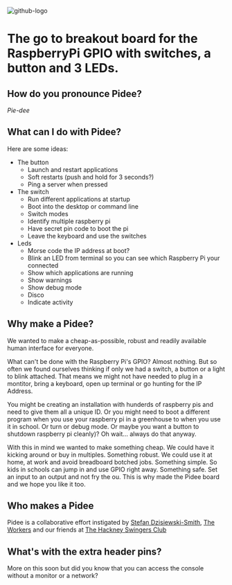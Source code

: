 ![github-logo](https://cloud.githubusercontent.com/assets/166915/7610161/9b6e283a-f972-11e4-8b32-9b3cbf2e8bc5.png)

# The go to breakout board for the RaspberryPi GPIO with switches, a button and 3 LEDs. #

## How do you pronounce Pidee? ##

_Pie-dee_

## What can I do with Pidee? ##

Here are some ideas:

- The button
    - Launch and restart applications
    - Soft restarts (push and hold for 3 seconds?)
    - Ping a server when pressed
- The switch
    - Run different applications at startup
    - Boot into the desktop or command line
    - Switch modes
    - Identify multiple raspberry pi
    - Have secret pin code to boot the pi
    - Leave the keyboard and use the switches
- Leds
    - Morse code the IP address at boot?
    - Blink an LED from terminal so you can see which Raspberry Pi your connected
    - Show which applications are running
    - Show warnings
    - Show debug mode
    - Disco
    - Indicate activity

## Why make a Pidee? ##

We wanted to make a cheap-as-possible, robust and readily available human interface for everyone.

What can't be done with the Raspberry Pi's GPIO? Almost nothing. But so often we found ourselves thinking if only we had a switch, a button or a light to blink attached. That means we might not have needed to plug in a montitor, bring a keyboard, open up terminal or go hunting for the IP Address.

You might be creating an installation with hunderds of raspberry pis and need to give them all a unique ID. Or you might need to boot a different program when you use your raspberry pi in a greenhouse to when you use it in school. Or turn or debug mode. Or maybe you want a button to shutdown raspberry pi cleanly)? Oh wait... always do that anyway.

With this in mind we wanted to make something cheap. We could have it kicking around or buy in multiples. Something robust. We could use it at home, at work and avoid breadboard botched jobs. Something simple. So kids in schools can jump in and use GPIO right away. Something safe. Set an input to an output and not fry the ou. This is why made the Pidee board and we hope you like it too. 

## Who makes a Pidee ##

Pidee is a collaborative effort instigated by [Stefan Dzisiewski-Smith](http://www.bycgwtsf.com), [The Workers](http://theworkers.net/) and our friends at [The Hackney Swingers Club](http://hackneyswingersclub.com)

## What's with the extra header pins? ##

More on this soon but did you know that you can access the console without a monitor or a network? 



